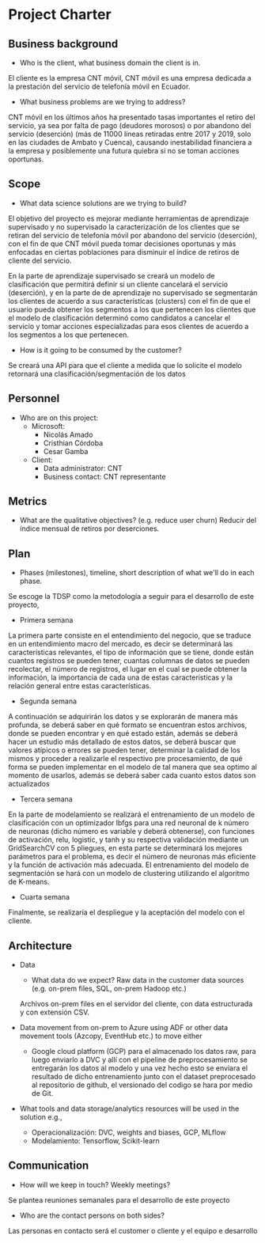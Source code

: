 # Project Charter

## Business background

* Who is the client, what business domain the client is in.

El cliente es la empresa CNT móvil, CNT móvil es una empresa dedicada a la prestación del servicio de telefonía móvil en Ecuador.
 

* What business problems are we trying to address?

 
CNT móvil en los últimos años ha presentado tasas importantes el retiro del servicio, ya sea por falta de pago (deudores morosos) o por abandono del servicio (deserción) (más de 11000 líneas retiradas entre 2017 y 2019, solo en las ciudades de Ambato y Cuenca), causando inestabilidad financiera a la empresa y posiblemente una futura quiebra si no se toman acciones oportunas.


## Scope
* What data science solutions are we trying to build?

El objetivo del proyecto es mejorar mediante herramientas de aprendizaje supervisado y no supervisado la caracterización de los clientes que se retiran del servicio de telefonía móvil por abandono del servicio (deserción), con el fin de que CNT móvil pueda tomar decisiones oportunas y más enfocadas en ciertas poblaciones para disminuir el índice de retiros de cliente del servicio.

En la parte de aprendizaje supervisado se creará un modelo de clasificación que permitirá definir si un cliente cancelará el servicio (deserción), y en la parte de de aprendizaje no supervisado se segmentarán los clientes de acuerdo a sus características (clusters) con el fin de que el usuario pueda obtener los segmentos a los que pertenecen los clientes que el modelo de clasificación determinó como candidatos a cancelar el servicio y tomar acciones especializadas para esos clientes de acuerdo a los segmentos a los que pertenecen.  

* How is it going to be consumed by the customer?

Se creará una API para que el cliente a medida que lo solicite el modelo retornará una clasificación/segmentación de los datos 

## Personnel
* Who are on this project:
	* Microsoft:
		* Nicolás Amado
		* Cristhian Córdoba
		* Cesar Gamba
	* Client:
		* Data administrator: CNT 
		* Business contact: CNT representante
	
## Metrics
* What are the qualitative objectives? (e.g. reduce user churn)
Reducir del índice mensual de retiros por deserciones.


## Plan
* Phases (milestones), timeline, short description of what we'll do in each phase.

Se escoge la TDSP como la metodología a seguir para el desarrollo de este proyecto,

* Primera semana

La primera parte consiste en el entendimiento del negocio, que se traduce en un entendimiento macro del mercado, es decir se determinará las características relevantes, el tipo de información que se tiene, donde están cuantos registros se pueden tener, cuantas columnas de datos se pueden recolectar, el número de registros, el lugar en el cual se puede obtener la información, la importancia de cada una de estas características y la relación general entre estas características.

* Segunda semana

A continuación se adquirirán los datos y se explorarán de manera más profunda, se deberá saber en qué formato se encuentran estos archivos, donde se pueden encontrar y en qué estado están, además se deberá hacer un estudio más detallado de estos datos, se deberá buscar que valores atípicos o errores se pueden tener, determinar la calidad de los mismos y proceder a realizarle el respectivo pre procesamiento, de qué forma se pueden implementar en el modelo de tal manera que sea optimo al momento de usarlos, además se deberá saber cada cuanto estos datos son actualizados

* Tercera semana

En la parte de modelamiento se realizará el entrenamiento de un modelo de clasificación con un optimizador lbfgs para una red neuronal de k número de neuronas (dicho número es variable y deberá obtenerse), con funciones de activación, relu, logistic, y tanh y su respectiva validación mediante un GridSearchCV con 5 pliegues, en esta parte se determinará los mejores parámetros para el problema, es decir el número de neuronas más eficiente y la función de activación más adecuada. El entrenamiento del modelo de segmentación se hará con un modelo de clustering utilizando el algoritmo de K-means.

* Cuarta semana

Finalmente, se realizaría el despliegue y la aceptación del modelo con el cliente.


## Architecture
* Data
  * What data do we expect? Raw data in the customer data sources (e.g. on-prem files, SQL, on-prem Hadoop etc.)

  Archivos on-prem files en el servidor del cliente, con data estructurada y con extensión CSV. 

* Data movement from on-prem to Azure using ADF or other data movement tools (Azcopy, EventHub etc.) to move either
  * Google cloud platform (GCP) para el almacenado los datos raw, para luego enviarlo a DVC y allí con el pipeline de preprocesamiento se entregarán los datos al modelo y una vez hecho esto se enviara el resultado de dicho entrenamiento junto con el dataset preprocesado al repositorio de github, el versionado del codigo se hara por medio de Git.

* What tools and data storage/analytics resources will be used in the solution e.g.,
  * Operacionalización: DVC, weights and biases, GCP, MLflow
  * Modelamiento: Tensorflow, Scikit-learn 


## Communication
* How will we keep in touch? Weekly meetings?

Se plantea reuniones semanales para el desarrollo de este proyecto     

* Who are the contact persons on both sides?

Las personas en contacto será el customer o cliente y el equipo e desarrollo

